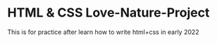 # HTML & CSS Love-Nature-Project
This is for practice after learn how to write html+css in early 2022

